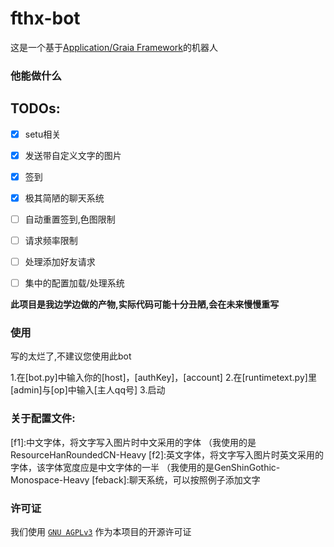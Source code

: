 # fthx-bot
这是一个基于[Application/Graia Framework](https://github.com/GraiaProject/Application)的机器人


### 他能做什么
## TODOs:

+ [x] setu相关
+ [x] 发送带自定义文字的图片
+ [x] 签到
+ [x] 极其简陋的聊天系统
+ [ ] 自动重置签到,色图限制
+ [ ] 请求频率限制
+ [ ] 处理添加好友请求
+ [ ] 集中的配置加载/处理系统


**此项目是我边学边做的产物,实际代码可能十分丑陋,会在未来慢慢重写**

### 使用
写的太烂了,不建议您使用此bot

1.在[bot.py]中输入你的[host]，[authKey]，[account]
2.在[runtimetext.py]里[admin]与[op]中输入[主人qq号]
3.启动

### 关于配置文件:
[f1]:中文字体，将文字写入图片时中文采用的字体 （我使用的是ResourceHanRoundedCN-Heavy
[f2]:英文字体，将文字写入图片时英文采用的字体，该字体宽度应是中文字体的一半 （我使用的是GenShinGothic-Monospace-Heavy
[feback]:聊天系统，可以按照例子添加文字


### 许可证
我们使用 [`GNU AGPLv3`](https://choosealicense.com/licenses/agpl-3.0/) 作为本项目的开源许可证
